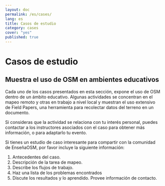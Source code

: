 ```yaml
---
layout: doc
permalink: /es/cases/
lang: es
title: Casos de estudio
category: cases
cover: "yes"
published: true
---
```


# Casos de estudio

## Muestra el uso de OSM en ambientes educativos

Cada uno de los casos presentados en esta sección, expone el uso de OSM dentro de un ámbito educativo. Algunas actividades se concentran en el mapeo remoto y otras en trabajo a nivel local y muestran el uso extensivo de Field Papers, una herramienta para recolectar datos del terreno en un documento. 

Si consideras que la actividad se relaciona con tu interés personal, puedes contactar a los instructores asociados con el caso para obtener más información, o para adaptarlo tu evento. 

Si tienes un estudio de caso interesante para compartir con la comunidad de EnseñaOSM, por favor incluye la siguiente información:
1.	Antecedentes del caso.
2.	Descripción de la tarea de mapeo.
3.	Describe los flujos de trabajo.
4.	Haz una lista de los problemas encontrados
5.	Discute los resultados y lo aprendido. 
Provee información de contacto. 
